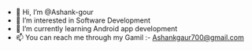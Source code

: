 - 👋 Hi, I’m @Ashank-gour
- 👀 I’m interested in Software Development
- 🌱 I’m currently learning Android app development 
- 📫 You can reach me through my Gamil :- Ashankgaur700@gmail.com

<!---
Ashank-gour/Ashank-gour is a ✨ special ✨ repository because its `README.md` (this file) appears on your GitHub profile.
You can click the Preview link to take a look at your changes.
--->
